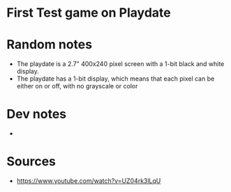 # First Test game on Playdate

# Random notes
- The playdate is a 2.7" 400x240 pixel screen with a 1-bit black and white display.
- The playdate has a 1-bit display, which means that each pixel can be either on or off, with no grayscale or color

# Dev notes
-

# Sources
- https://www.youtube.com/watch?v=UZ04rk3lLqU
